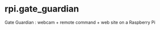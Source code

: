 rpi.gate_guardian
=================

Gate Guardian : webcam + remote command + web site on a Raspberry Pi

